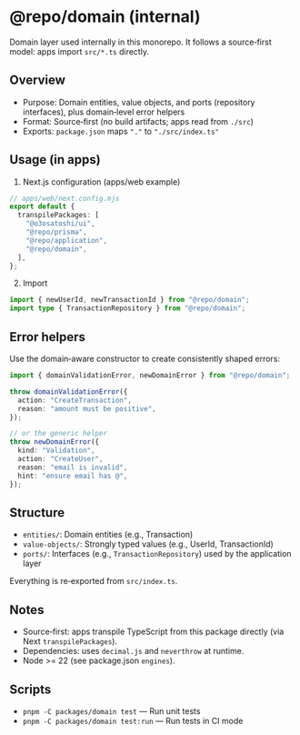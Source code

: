 # @repo/domain (internal)

Domain layer used internally in this monorepo. It follows a source‑first model: apps import `src/*.ts` directly.

## Overview
- Purpose: Domain entities, value objects, and ports (repository interfaces), plus domain‑level error helpers
- Format: Source‑first (no build artifacts; apps read from `./src`)
- Exports: `package.json` maps `"."` to `"./src/index.ts"`

## Usage (in apps)
1) Next.js configuration (apps/web example)

```ts
// apps/web/next.config.mjs
export default {
  transpilePackages: [
    "@o3osatoshi/ui",
    "@repo/prisma",
    "@repo/application",
    "@repo/domain",
  ],
};
```

2) Import

```ts
import { newUserId, newTransactionId } from "@repo/domain";
import type { TransactionRepository } from "@repo/domain";
```

## Error helpers

Use the domain‑aware constructor to create consistently shaped errors:

```ts
import { domainValidationError, newDomainError } from "@repo/domain";

throw domainValidationError({
  action: "CreateTransaction",
  reason: "amount must be positive",
});

// or the generic helper
throw newDomainError({
  kind: "Validation",
  action: "CreateUser",
  reason: "email is invalid",
  hint: "ensure email has @",
});
```

## Structure
- `entities/`: Domain entities (e.g., Transaction)
- `value-objects/`: Strongly typed values (e.g., UserId, TransactionId)
- `ports/`: Interfaces (e.g., `TransactionRepository`) used by the application layer

Everything is re‑exported from `src/index.ts`.

## Notes
- Source‑first: apps transpile TypeScript from this package directly (via Next `transpilePackages`).
- Dependencies: uses `decimal.js` and `neverthrow` at runtime.
- Node >= 22 (see package.json `engines`).

## Scripts
- `pnpm -C packages/domain test` — Run unit tests
- `pnpm -C packages/domain test:run` — Run tests in CI mode

